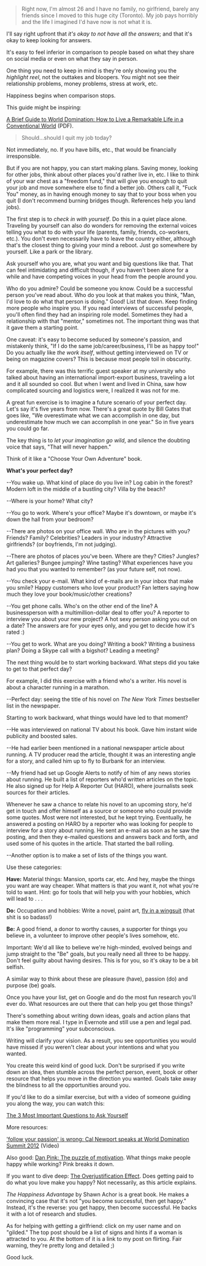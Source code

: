  >Right now, I'm almost 26 and I have no family, no girlfriend, barely any friends since I moved to this huge city (Toronto). My job pays horribly and the life I imagined I'd have now is not what it is. 

I'll say right upfront that *it's okay to not have all the answers*; and that it's okay to keep looking for answers.

It's easy to feel inferior in comparison to people based on what they share on social media or even on what they say in person.

One thing you need to keep in mind is they're only showing you the *highlight reel*, not the outtakes and bloopers. You might not see their relationship problems, money problems, stress at work, etc.

Happiness begins when comparison stops.

This guide might be inspiring: 

[A Brief Guide to World Domination: How to Live a Remarkable Life in a Conventional World](http://chrisguillebeau.com/files/2008/06/worlddomination.pdf) (PDF).

>Should...should I quit my job today? 

Not immediately, no.  If you have bills, etc., that would be financially irresponsible.  

But if you are not happy, you can start making plans.  Saving money, looking for other jobs, think about other places you'd rather live in, etc.  I like to think of your war chest as a "freedom fund," that will give you enough to quit your job and move somewhere else to find a better job.  Others call it, "Fuck You" money, as in having enough money to say that to your boss when you quit (I don't recommend burning bridges though. References help you land jobs). 

The first step is to *check in with yourself*.  Do this in a quiet place alone.  Traveling by yourself can also do wonders for removing the external voices telling you what to do with your life (parents, family, friends, co-workers, etc.).  You don't even necessarily have to leave the country either, although that's the closest thing to giving your mind a reboot.  Just go somewhere by yourself. Like a park or the library.

Ask yourself who you are, what you want and big questions like that.  That can feel intimidating and difficult though, if you haven't been alone for a while and have competing voices in your head from the people around you.

Who do you admire? Could be someone you know. Could be a successful person you've read about. Who do you look at that makes you think, "Man, I'd love to do what that person is doing." Good! List that down.  Keep finding more people who inspire you.  If you read interviews of successful people, you'll often find they had an inspiring role model.  Sometimes they had a relationship with that "mentor," sometimes not. The important thing was that it gave them a starting point.

One caveat: it's easy to become seduced by someone's passion, and mistakenly think, "If I do the same job/career/business, I'll be as happy too!"  Do you actually like *the work itself*, without getting interviewed on TV or being on magazine covers? This is because most people toil in obscurity. 

For example, there was this terrific guest speaker at my university who talked about having an international import-export business, traveling a lot and it all sounded so cool.  But when I went and lived in China, saw how complicated sourcing and logistics were, I realized it was not for me.

A great fun exercise is to imagine a future scenario of your perfect day.  Let's say it's five years from now. There's a great quote by Bill Gates that goes like, "We overestimate what we can accomplish in one day, but underestimate how much we can accomplish in one year." So in five years you could go far.  

The key thing is to *let your imagination go wild*, and silence the doubting voice that says, "That will never happen."

Think of it like a "Choose Your Own Adventure" book.

**What's your perfect day?**

--You wake up.  What kind of place do you live in?  Log cabin in the forest? Modern loft in the middle of a bustling city?  Villa by the beach?  

--Where is your home?  What city?  

--You go to work.  Where's your office?  Maybe it's downtown, or maybe it's down the hall from your bedroom?

--There are photos on your office wall.  Who are in the pictures with you? Friends? Family? Celebrities? Leaders in your industry?  Attractive girlfriends? (or boyfriends, I'm not judging).

--There are photos of places you've been.  Where are they? Cities? Jungles? Art galleries? Bungee jumping? Wine tasting? What experiences have you had you that you wanted to remember? (as your future self, not now).

--You check your e-mail.  What kind of e-mails are in your inbox that make you smile? Happy customers who love your product?  Fan letters saying how much they love your book/music/other creations?  

--You get phone calls.  Who's on the other end of the line?  A businessperson with a multimillion-dollar deal to offer you? A reporter to interview you about your new project?  A hot sexy person asking you out on a date?  The answers are for your eyes only, and you get to decide how it's rated :)  

--You get to work.  What are you doing?  Writing a book? Writing a business plan? Doing a Skype call with a bigshot? Leading a meeting?

The next thing would be to start working backward.  What steps did you take to get to that perfect day?

For example, I did this exercise with a friend who's a writer.  His novel is about a character running in a marathon.

--Perfect day: seeing the title of his novel on *The New York Times* bestseller list in the newspaper.

Starting to work backward, what things would have led to that moment?

--He was interviewed on national TV about his book.  Gave him instant wide publicity and boosted sales.

--He had earlier been mentioned in a national newspaper article about running. A TV producer read the article, thought it was an interesting angle for a story, and called him up to fly to Burbank for an interview.

--My friend had set up Google Alerts to notify of him of any news stories about running.  He built a list of reporters who'd written articles on the topic.  He also signed up for Help A Reporter Out (HARO), where journalists seek sources for their articles.

Whenever he saw a chance to relate his novel to an upcoming story, he'd get in touch and offer himself as a source or someone who could provide some quotes. Most were not interested, but he kept trying. Eventually, he answered a posting on HARO by a reporter who was looking for people to interview for a story about running.  He sent an e-mail as soon as he saw the posting, and then they e-mailed questions and answers back and forth, and used some of his quotes in the article.  That started the ball rolling.  

--Another option is to make a set of lists of the things you want.

Use these categories:

**Have:** Material things:  Mansion, sports car, etc. And hey, maybe the things you want are way cheaper.  What matters is that *you* want it, not what you're told to want.  Hint: go for tools that will help you with your hobbies, which will lead to . . .

**Do:** Occupation and hobbies: Write a novel, paint art, [fly in a wingsuit](https://www.youtube.com/results?search_type=search_videos&amp;search_query=wingsuit&amp;search_sort=relevance&amp;search_category=0&amp;page=) (that shit is so badass!)

**Be:** A good friend, a donor to worthy causes, a supporter for things you believe in, a volunteer to improve other people's lives somehow, etc.

Important: We'd all like to believe we're high-minded, evolved beings and jump straight to the "Be" goals, but you really need all three to be happy.  Don't feel guilty about having desires.  This is for you, so it's okay to be a bit selfish.

A similar way to think about these are pleasure (have), passion (do) and purpose (be) goals.

Once you have your list, get on Google and do the most fun research you'll ever do.  What resources are out there that can help you get those things?

There's something about writing down ideas, goals and action plans that make them more real.  I type in Evernote and still use a pen and legal pad.  It's like "programming" your subconscious.

Writing will clarify your vision.  As a result, you see opportunities you would have missed if you weren't clear about your intentions and what you wanted.

You create this weird kind of good luck.  Don't be surprised if you write down an idea, then stumble across the perfect person, event, book or other resource that helps you move in the direction you wanted.  Goals take away the blindness to all the opportunities around you.

If you'd like to do a similar exercise, but with a video of someone guiding you along the way, you can watch this:

[The 3 Most Important Questions to Ask Yourself](http://www.mindvalley.com/goal-setting-redefined)

More resources:

['follow your passion' is wrong: Cal Newport speaks at World Domination Summit 2012](https://www.youtube.com/watch?v=LUQjAAwsKR8)  (Video)

Also good: [Dan Pink: The puzzle of motivation](https://www.youtube.com/watch?v=rrkrvAUbU9Y). What things make people happy while working?  Pink breaks it down.

If you want to dive deep: [The Overjustification Effect](http://youarenotsosmart.com/2011/12/14/the-overjustification-effect/). Does getting paid to do what you love make you happy?  Not necessarily, as this article explains.

*The Happiness Advantage* by Shawn Achor is a great book.  He makes a convincing case that it's not "you become successful, then get happy."  Instead, it's the reverse: you get happy, then become successful.  He backs it with a lot of research and studies.  

As for helping with getting a girlfriend: click on my user name and on "gilded." The top post should be a list of signs and hints if a woman is attracted to you. At the bottom of it is a link to my post on flirting. Fair warning, they're pretty long and detailed ;)

Good luck. 